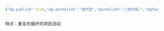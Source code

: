 ```yaml
---
{"dg-publish":true,"dg-permalink":"迭代型","permalink":"/迭代型/","dgPassFrontmatter":true}
---
```


特点：重复的循环的项目活动